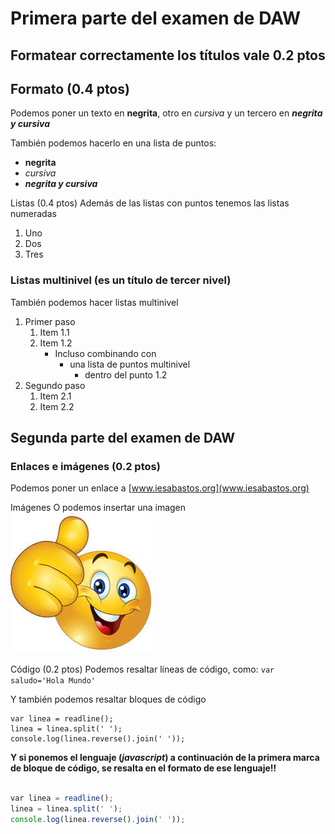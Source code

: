  # Primera parte del examen de DAW
 ## Formatear correctamente los títulos vale 0.2 ptos
 ## Formato (0.4 ptos)
Podemos poner un texto en **negrita**, otro en _cursiva_ y un tercero en **_negrita y cursiva_**


También podemos hacerlo en una lista de puntos:
 * **negrita**
 * _cursiva_
 * **_negrita y cursiva_**

 Listas (0.4 ptos)
Además de las listas con puntos tenemos las listas numeradas
 1. Uno
 2. Dos
 3.  Tres

 ### Listas multinivel (es un título de tercer nivel)
También podemos hacer listas multinivel
 1. Primer paso
    1. Item 1.1
    2. Item 1.2
        * Incluso combinando con
            * una lista de puntos multinivel
                * dentro del punto 1.2
 2. Segundo paso
    1. Item 2.1
    2. Item 2.2

 ## Segunda parte del examen de DAW
 ### Enlaces e imágenes (0.2 ptos)
Podemos poner un enlace a [www.iesabastos.org](www.iesabastos.org)

 Imágenes
O podemos insertar una imagen
![pulgar arriba](pulgar_arriba.jpg)

 Código (0.2 ptos)
Podemos resaltar líneas de código, como: `var saludo='Hola Mundo'`

Y también podemos resaltar bloques de código
```
var linea = readline();
linea = linea.split(' ');
console.log(linea.reverse().join(' '));
```

**Y si ponemos el lenguaje (_javascript_) a continuación de la primera marca de bloque de código, se resalta en el formato de ese lenguaje!!**
``` javascript

var linea = readline();
linea = linea.split(' ');
console.log(linea.reverse().join(' '));
```
